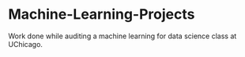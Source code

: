 # Machine-Learning-Projects

Work done while auditing a machine learning for data science class at UChicago.
